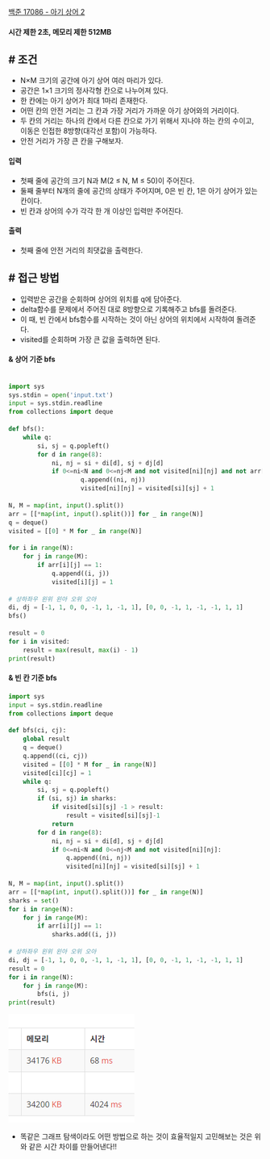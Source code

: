 
[백준 17086 - 아기 상어 2](https://www.acmicpc.net/problem/17086)

#### **시간 제한 2초, 메모리 제한 512MB**

## **# 조건**

- N×M 크기의 공간에 아기 상어 여러 마리가 있다. 
- 공간은 1×1 크기의 정사각형 칸으로 나누어져 있다. 
- 한 칸에는 아기 상어가 최대 1마리 존재한다.
- 어떤 칸의 안전 거리는 그 칸과 가장 거리가 가까운 아기 상어와의 거리이다. 
- 두 칸의 거리는 하나의 칸에서 다른 칸으로 가기 위해서 지나야 하는 칸의 수이고, 이동은 인접한 8방향(대각선 포함)이 가능하다.
- 안전 거리가 가장 큰 칸을 구해보자.

#### **입력**
- 첫째 줄에 공간의 크기 N과 M(2 ≤ N, M ≤ 50)이 주어진다. 
- 둘째 줄부터 N개의 줄에 공간의 상태가 주어지며, 0은 빈 칸, 1은 아기 상어가 있는 칸이다. 
- 빈 칸과 상어의 수가 각각 한 개 이상인 입력만 주어진다.

#### **출력**
- 첫째 줄에 안전 거리의 최댓값을 출력한다.

## **# 접근 방법**

- 입력받은 공간을 순회하며 상어의 위치를 q에 담아준다.
- delta함수를 문제에서 주어진 대로 8방향으로 기록해주고 bfs를 돌려준다.
- 이 때, 빈 칸에서 bfs함수를 시작하는 것이 아닌 상어의 위치에서 시작하여 돌려준다.
- visited를 순회하며 가장 큰 값을 출력하면 된다.

#### **& 상어 기준 bfs**

```python

import sys  
sys.stdin = open('input.txt')  
input = sys.stdin.readline  
from collections import deque  
  
def bfs():  
    while q:  
        si, sj = q.popleft()  
        for d in range(8):  
            ni, nj = si + di[d], sj + dj[d]  
            if 0<=ni<N and 0<=nj<M and not visited[ni][nj] and not arr[ni][nj]:  
                    q.append((ni, nj))  
                    visited[ni][nj] = visited[si][sj] + 1  
  
N, M = map(int, input().split())  
arr = [[*map(int, input().split())] for _ in range(N)]  
q = deque()  
visited = [[0] * M for _ in range(N)]  
  
for i in range(N):  
    for j in range(M):  
        if arr[i][j] == 1:  
            q.append((i, j))  
            visited[i][j] = 1  
  
# 상하좌우 왼위 왼아 오위 오아  
di, dj = [-1, 1, 0, 0, -1, 1, -1, 1], [0, 0, -1, 1, -1, -1, 1, 1]  
bfs()  
  
result = 0  
for i in visited:  
    result = max(result, max(i) - 1)  
print(result)
```


#### **& 빈 칸 기준 bfs**

```python
import sys
input = sys.stdin.readline
from collections import deque

def bfs(ci, cj):
    global result
    q = deque()
    q.append((ci, cj))
    visited = [[0] * M for _ in range(N)]
    visited[ci][cj] = 1
    while q:
        si, sj = q.popleft()
        if (si, sj) in sharks:
            if visited[si][sj] -1 > result:
                result = visited[si][sj]-1
            return
        for d in range(8):
            ni, nj = si + di[d], sj + dj[d]
            if 0<=ni<N and 0<=nj<M and not visited[ni][nj]:
                q.append((ni, nj))
                visited[ni][nj] = visited[si][sj] + 1

N, M = map(int, input().split())
arr = [[*map(int, input().split())] for _ in range(N)]
sharks = set()
for i in range(N):
    for j in range(M):
        if arr[i][j] == 1:
            sharks.add((i, j))

# 상하좌우 왼위 왼아 오위 오아
di, dj = [-1, 1, 0, 0, -1, 1, -1, 1], [0, 0, -1, 1, -1, -1, 1, 1]
result = 0
for i in range(N):
    for j in range(M):
        bfs(i, j)
print(result)
```

![](assets/Pasted%20image%2020230826174840.png)

- 똑같은 그래프 탐색이라도 어떤 방법으로 하는 것이 효율적일지 고민해보는 것은 위와 같은 시간 차이를 만들어낸다!!
